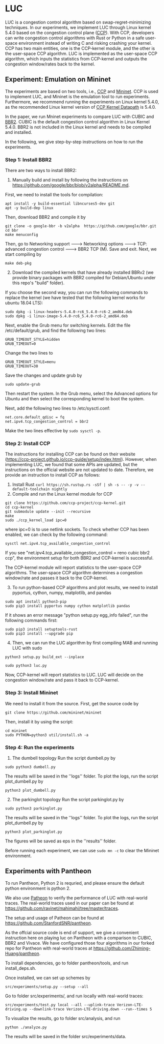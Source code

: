 # LUC
LUC is a congestion control algorithm based on swap-regret-minimizing techniques. In our experiments, we implement LUC through Linux kernel 5.4.0 based on the congestion control plane ([CCP](https://ccp-project.github.io/)). With CCP, developers can write congestion control algorithms with Rust or Python in a safe user-space environment instead of writing C and risking crashing your kernel. CCP has two main entities, one is the CCP-kernel module, and the other is the user-space CCP algorithm. LUC is implemented as the user-space CCP algorithm, which inputs the statistics from CCP-kernel and outputs the congestion window/rates back to the kernel.

## Experiment: Emulation on Mininet
The experiments are based on two tools, i.e., [CCP](https://ccp-project.github.io/) and [Mininet](http://mininet.org/). CCP is used to implement LUC, and Mininet is the emulation tool to run experiments.
Furthermore, we recommend running the experiments on Linux kernel 5.4.0, as the recommended Linux kernel version of [CCP Kernel Datapath](https://github.com/ccp-project/ccp-kernel) is 5.4.0. 

In the paper, we run Mninet experiments to compare LUC with CUBIC and [BBR2](https://github.com/google/bbr/blob/v2alpha/README.md). CUBIC is the default congestion control algorithm in Linux Kernel 5.4.0. BBR2 is not included in the Linux kernel and needs to be compiled and installed.

In the following, we give step-by-step instructions on how to run the experiments.

### Step 1:  Install BBR2
There are two ways to install BBR2:
1. Manually build and install by following the instructions on https://github.com/google/bbr/blob/v2alpha/README.md.

First, we need to install the tools for compilation:

```
apt install -y build-essential libncurses5-dev git
apt -y build-dep linux
```

Then, download BBR2 and compile it by
```
git clone -o google-bbr -b v2alpha  https://github.com/google/bbr.git
cd bbr
make menuconfig
```
Then, go to Networking support ---> Networking options ---> TCP: advanced congestion control ---> BBR2 TCP (M). Save and exit. Next, we start compiling by

```
make deb-pkg
```


2. Download the compiled kernels that have already installed BBRv2 (we provide binary packages with BBR2 compiled for Debian/Ubuntu under this repo's "build" folder). 



If you choose the second way, you can run the following commands to replace the kernel (we have tested that the following kernel works for ubuntu 18.04 LTS):

```
sudo dpkg -i linux-headers-5.4.0-rc6_5.4.0-rc6-2_amd64.deb
sudo dpkg -i linux-image-5.4.0-rc6_5.4.0-rc6-2_amd64.deb
```

Next, enable the Grub menu for switching kernels. Edit the file /etc/default/grub, and find the following two lines:
```
GRUB_TIMEOUT_STYLE=hidden
GRUB_TIMEOUT=0
```
Change the two lines to
```
GRUB_TIMEOUT_STYLE=menu
GRUB_TIMEOUT=30
```
Save the changes and update grub by
```
sudo update-grub
```

Then restart the system.  In the Grub menu, select the Advanced options for Ubuntu and then select the corresponding kernel to boot the system.

Next, add the following two lines to /etc/sysctl.conf:
```
net.core.default_qdisc = fq
net.ipv4.tcp_congestion_control = bbr2
```
Make the two lines effective by `sudo sysctl -p`.

### Step 2: Install CCP
The instructions for installing CCP can be found on their website (https://ccp-project.github.io/ccp-guide/setup/index.html). However, when implementing LUC, we found that some APIs are updated, but the instructions on the official website are not updated to date. Therefore, we provide an instruction to install CCP as follows:

1. Install Rust
`curl https://sh.rustup.rs -sSf | sh -s -- -y -v --default-toolchain nightly`
2. Compile and run the Linux kernel module for CCP
```
git clone https://github.com/ccp-project/ccp-kernel.git
cd ccp-kernel
git submodule update --init --recursive
make
sudo ./ccp_kernel_load ipc=0
```
where ipc=0 is to use netlink sockets. To check whether CCP has been enabled, we can check by the following command:

```
sysctl net.ipv4.tcp_available_congestion_control
```
If you see "net.ipv4.tcp_available_congestion_control = reno cubic bbr2 ccp", the environment setup for both BBR2 and CCP-kernel is successful. 

The CCP-kernel module will report statistics to the user-space CCP algorithms. The user-space CCP algorithm determines a congestion window/rate and passes it back to the CCP-kernel.

3. To run python-based CCP algorithms and plot results, we need to install pyportus, cython, numpy, matplotlib, and pandas
```
sudo apt install python3-pip
sudo pip3 install pyportus numpy cython matplotlib pandas
```

If it shows an error message "python setup.py egg_info failed", run the following commands first:
```
sudo pip3 install setuptools-rust
sudo pip3 install --upgrade pip
```

4. Then, we can run the LUC algorithm by first compiling MAB and running LUC with sudo

```
python3 setup.py build_ext --inplace
```
```
sudo python3 luc.py

```
Now, CCP-kernel will report statistics to LUC. LUC will decide on the congestion window/rate and pass it back to CCP-kernel.


### Step 3: Install Mininet
We need to install it from the source. First, get the source code by
```
git clone https://github.com/mininet/mininet
```
Then, install it by using the script:
```
cd mininet
sudo PYTHON=python3 util/install.sh -a
```




### Step 4: Run the experiments
1. The dumbell topology
Run the script dumbell.py by
```
sudo python3 dumbell.py
```
The results will be saved in the ''logs'' folder. To plot the logs, run the script plot_dumbell.py by
```
python3 plot_dumbell.py
```


2. The parkinglot topology
Run the script parkinglot.py by
```
sudo python3 parkinglot.py
```
The results will be saved in the ''logs'' folder. To plot the logs, run the script plot_dumbell.py by
```
python3 plot_parkinglot.py
```

The figures will be saved as eps in the ''results'' folder.

Before running each experiment, we can use `sudo mn -c` to clear the Mininet environment.

## Experiments with Pantheon
To run Pantheon, Python 2 is requried, and please ensure the default python environment is python 2.

We also use [Patheon](https://pantheon.stanford.edu/) to verify the performance of LUC with real-world traces. The real-world traces used in our paper can be found at https://github.com/ravinet/mahimahi/tree/master/traces. 

The setup and usage of Patheon can be found at https://github.com/StanfordSNR/pantheon. 

As the offcial source code is end of support, we give a convenient instruction here on playing luc on Pantheon with a comparison to CUBIC, BBR2 and Vivace. We have configured those four algorithms in our forked repo for Pantheon with real-world traces at https://github.com/Zhiming-Huang/pantheon.


To install dependencies, go to folder pantheon/tools, and run install_deps.sh.

Once installed, we can set up schemes by
```
src/experiments/setup.py --setup --all
```

Go to folder src/experiments/, and  run locally with real-world traces:
```
src/experiments/test.py local --all --uplink-trace Verizon-LTE-driving.up --downlink-trace Verizon-LTE-driving.down --run--times 5 
```

To visualize the results, go to folder src/analysis, and run
```
python ./analyze.py
```

The results will be saved in the folder src/experiments/data.
